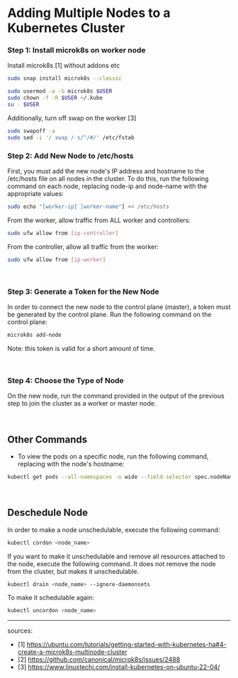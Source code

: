 # Adding Multiple Nodes to a Kubernetes Cluster

### Step 1: Install microk8s on worker node
Install microk8s [1] without addons etc

```bash
sudo snap install microk8s --classic

sudo usermod -a -G microk8s $USER
sudo chown -f -R $USER ~/.kube
su - $USER
```

Additionally, turn off swap on the worker [3]
```bash
sudo swapoff -a
sudo sed -i '/ swap / s/^/#/' /etc/fstab
```

### Step 2: Add New Node to /etc/hosts
First, you must add the new node's IP address and hostname to the /etc/hosts file on all nodes in the cluster. To do this, run the following command on each node, replacing node-ip and node-name with the appropriate values:
```bash
sudo echo "[worker-ip] [worker-name"] << /etc/hosts
```

From the worker, allow traffic from ALL worker and controllers:
```bash
sudo ufw allow from [ip-controller]
```

From the controller, allow all traffic from the worker:
```bash
sudo ufw allow from [ip-worker]
```

<br/>

### Step 3: Generate a Token for the New Node
In order to connect the new node to the control plane (master), a token must be generated by the control plane. Run the following command on the control plane:

```bash
microk8s add-node
```

Note: this token is valid for a short amount of time.

<br/>

### Step 4: Choose the Type of Node
On the new node, run the command provided in the output of the previous step to join the cluster as a worker or master node.


<br/>

## Other Commands
- To view the pods on a specific node, run the following command, replacing <node> with the node's hostname: 
```bash
kubectl get pods --all-namespaces -o wide --field-selector spec.nodeName=<node_name>
```

<br/>

## Deschedule Node
In order to make a node unschedulable, execute the following command:
```bash
kubectl cordon <node_name>
```
If you want to make it unschedulable and remove all resources attached to the node, execute the following command. It does not remove the node from the cluster, but makes it unschedulable.
```bash
kubectl drain <node_name> --ignore-daemonsets
```
To make it schedulable again:
```bash
kubectl uncordon <node_name>
```

----
sources: 
- [1] https://ubuntu.com/tutorials/getting-started-with-kubernetes-ha#4-create-a-microk8s-multinode-cluster
- [2] https://github.com/canonical/microk8s/issues/2488
- [3] https://www.linuxtechi.com/install-kubernetes-on-ubuntu-22-04/